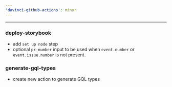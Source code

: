 ```yaml
---
'davinci-github-actions': minor
---
```


---

### deploy-storybook

- add `set up node` step
- optional `pr-number` input to be used when `event.number` or `event.issue.number` is not present.

### generate-gql-types

- create new action to generate GQL types
